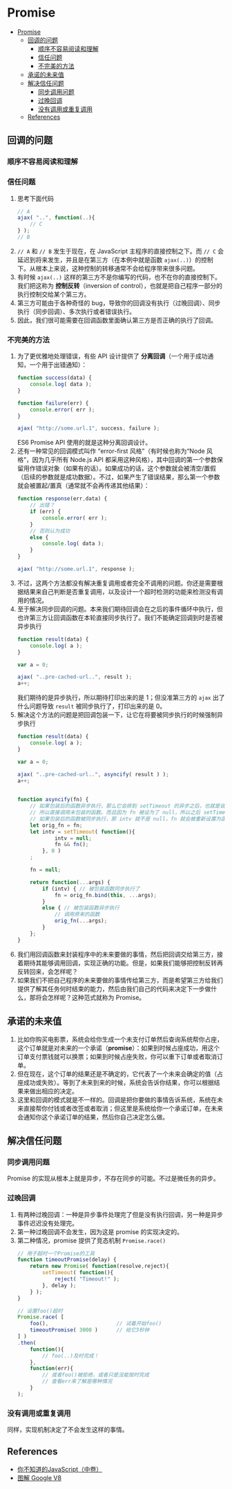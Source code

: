 # Promise

<!-- TOC -->

- [Promise](#promise)
    - [回调的问题](#回调的问题)
        - [顺序不容易阅读和理解](#顺序不容易阅读和理解)
        - [信任问题](#信任问题)
        - [不完美的方法](#不完美的方法)
    - [承诺的未来值](#承诺的未来值)
    - [解决信任问题](#解决信任问题)
        - [同步调用问题](#同步调用问题)
        - [过晚回调](#过晚回调)
        - [没有调用或重复调用](#没有调用或重复调用)
    - [References](#references)

<!-- /TOC -->


## 回调的问题
### 顺序不容易阅读和理解

### 信任问题
1. 思考下面代码
    ```js
    // A
    ajax( "..", function(..){
        // C
    } );
    // B
    ```
2. `// A` 和 `// B` 发生于现在，在 JavaScript 主程序的直接控制之下。而 `// C` 会延迟到将来发生，并且是在第三方（在本例中就是函数 `ajax(..)`）的控制下。从根本上来说，这种控制的转移通常不会给程序带来很多问题。
3. 有时候 `ajax(..)` 这样的第三方不是你编写的代码，也不在你的直接控制下。我们把这称为 **控制反转**（inversion of control），也就是把自己程序一部分的执行控制交给某个第三方。
4. 第三方可能由于各种奇怪的 bug，导致你的回调没有执行（过晚回调）、同步执行（同步回调）、多次执行或者错误执行。
5. 因此，我们很可能需要在回调函数里面确认第三方是否正确的执行了回调。

### 不完美的方法
1. 为了更优雅地处理错误，有些 API 设计提供了 **分离回调**（一个用于成功通知，一个用于出错通知）：
    ```js
    function success(data) {
        console.log( data );
    }

    function failure(err) {
        console.error( err );
    }

    ajax( "http://some.url.1", success, failure );
    ```
    ES6 Promise API 使用的就是这种分离回调设计。
2. 还有一种常见的回调模式叫作 “error-first 风格”（有时候也称为“Node 风格”，因为几乎所有 Node.js API 都采用这种风格），其中回调的第一个参数保留用作错误对象（如果有的话）。如果成功的话，这个参数就会被清空/置假（后续的参数就是成功数据）。不过，如果产生了错误结果，那么第一个参数就会被置起/置真（通常就不会再传递其他结果）：
    ```js
    function response(err,data) {
        // 出错？
        if (err) {
            console.error( err );
        }
        // 否则认为成功
        else {
            console.log( data );
        }
    }

    ajax( "http://some.url.1", response );
    ```
3. 不过，这两个方法都没有解决重复调用或者完全不调用的问题。你还是需要根据结果来自己判断是否重复调用，以及设计一个超时检测的功能来检测没有调用的情况。
4. 至于解决同步回调的问题。本来我们期待回调会在之后的事件循环中执行，但也许第三方让回调函数在本轮直接同步执行了。我们不能确定回调到时是否被异步执行
    ```js
    function result(data) {
        console.log( a );
    }

    var a = 0;

    ajax( "..pre-cached-url..", result );
    a++;
    ```
    我们期待的是异步执行，所以期待打印出来的是 1；但没准第三方的 `ajax` 出了什么问题导致 `result` 被同步执行了，打印出来的是 0。
5. 解决这个方法的问题是把回调包装一下，让它在将要被同步执行的时候强制异步执行
    ```js
    function result(data) {
        console.log( a );
    }

    var a = 0;

    ajax( "..pre-cached-url..", asyncify( result ) );
    a++;

        
    function asyncify(fn) {
        // 如果包装后的函数异步执行，那么它会排到 setTimeout 的异步之后，也就是说它执行的时候 intv 已经为 null 了，
        // 所以直接调用未包装的函数。而且因为 fn 被设为了 null，所以之后 setTimeout 里的 fn 并不会执行。
        // 如果包装后的函数被同步执行，那 intv 就不是 null，fn 就会被重新设置为函数，然后在 setTimeout 的异步里面执行。
        let orig_fn = fn;
        let intv = setTimeout( function(){
                intv = null;
                fn && fn();
            }, 0 )
        ;

        fn = null;

        return function(...args) {
            if (intv) { // 被包装函数同步执行了
                fn = orig_fn.bind(this, ...args);
            }
            else { // 被包装函数异步执行
                // 调用原来的函数
                orig_fn(...args);
            }
        };
    }
    ```
6. 我们用回调函数来封装程序中的未来要做的事情，然后把回调交给第三方，接着期待其能够调用回调，实现正确的功能。但是，如果我们能够把控制反转再反转回来，会怎样呢？
7. 如果我们不把自己程序的未来要做的事情传给第三方，而是希望第三方给我们提供了解其任务何时结束的能力，然后由我们自己的代码来决定下一步做什么，那将会怎样呢？这种范式就称为 Promise。


## 承诺的未来值
1. 比如你购买电影票，系统会给你生成一个未支付订单然后查询系统帮你占座，这个订单就是对未来的一个承诺（**promise**）：如果到时候占座成功，用这个订单支付票钱就可以换票；如果到时候占座失败，你可以重下订单或者取消订单。
2. 但在现在，这个订单的结果还是不确定的，它代表了一个未来会确定的值（占座成功或失败）。等到了未来到来的时候，系统会告诉你结果，你可以根据结果来做出相应的决定。
3. 这里和回调的模式就是不一样的。回调是把你要做的事情告诉系统，系统在未来直接帮你付钱或者改签或者取消；但这里是系统给你一个承诺订单，在未来会通知你这个承诺订单的结果，然后你自己决定怎么做。


## 解决信任问题
### 同步调用问题
Promise 的实现从根本上就是异步，不存在同步的可能。不过是微任务的异步。

### 过晚回调
1. 有两种过晚回调：一种是异步事件处理完了但是没有执行回调，另一种是异步事件迟迟没有处理完。
2. 第一种过晚回调不会发生，因为这是 promise 的实现决定的。
3. 第二种情况，promise 提供了竞态机制 `Promise.race()`
    ```js
    // 用于超时一个Promise的工具
    function timeoutPromise(delay) {
        return new Promise( function(resolve,reject){
            setTimeout( function(){
                reject( "Timeout!" );
            }, delay );
        } );
    }

    // 设置foo()超时
    Promise.race( [
        foo(),                      // 试着开始foo()
        timeoutPromise( 3000 )      // 给它3秒钟
    ] )
    .then(
        function(){
            // foo(..)及时完成！
        },
        function(err){
            // 或者foo()被拒绝，或者只是没能按时完成
            // 查看err来了解是哪种情况
        }
    );
    ```

### 没有调用或重复调用
同样，实现机制决定了不会发生这样的事情。


## References
* [你不知道的JavaScript（中卷）](https://book.douban.com/subject/26854244/)
* [图解 Google V8](https://time.geekbang.org/column/intro/296)